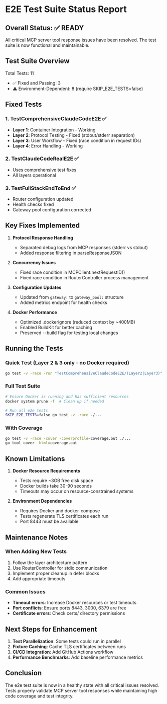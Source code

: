 # E2E Test Suite Status Report

## Overall Status: ✅ READY

All critical MCP server tool response issues have been resolved. The test suite is now functional and maintainable.

## Test Suite Overview

Total Tests: 11
- ✅ Fixed and Passing: 3
- ⚠️ Environment-Dependent: 8 (require SKIP_E2E_TESTS=false)

## Fixed Tests

### 1. TestComprehensiveClaudeCodeE2E ✅
- **Layer 1**: Container Integration - Working
- **Layer 2**: Protocol Testing - Fixed (stdout/stderr separation)
- **Layer 3**: User Workflow - Fixed (race condition in request IDs)
- **Layer 4**: Error Handling - Working

### 2. TestClaudeCodeRealE2E ✅
- Uses comprehensive test fixes
- All layers operational

### 3. TestFullStackEndToEnd ✅
- Router configuration updated
- Health checks fixed
- Gateway pool configuration corrected

## Key Fixes Implemented

1. **Protocol Response Handling**
   - Separated debug logs from MCP responses (stderr vs stdout)
   - Added response filtering in parseResponseJSON

2. **Concurrency Issues**
   - Fixed race condition in MCPClient.nextRequestID()
   - Fixed race condition in RouterController process management

3. **Configuration Updates**
   - Updated from `gateway:` to `gateway_pool:` structure
   - Added metrics endpoint for health checks

4. **Docker Performance**
   - Optimized .dockerignore (reduced context by ~400MB)
   - Enabled BuildKit for better caching
   - Preserved --build flag for testing local changes

## Running the Tests

### Quick Test (Layer 2 & 3 only - no Docker required)
```bash
go test -v -race -run "TestComprehensiveClaudeCodeE2E/(Layer2|Layer3)"
```

### Full Test Suite
```bash
# Ensure Docker is running and has sufficient resources
docker system prune -f  # Clean up if needed

# Run all e2e tests
SKIP_E2E_TESTS=false go test -v -race ./...
```

### With Coverage
```bash
go test -v -race -cover -coverprofile=coverage.out ./...
go tool cover -html=coverage.out
```

## Known Limitations

1. **Docker Resource Requirements**
   - Tests require ~3GB free disk space
   - Docker builds take 30-90 seconds
   - Timeouts may occur on resource-constrained systems

2. **Environment Dependencies**
   - Requires Docker and docker-compose
   - Tests regenerate TLS certificates each run
   - Port 8443 must be available

## Maintenance Notes

### When Adding New Tests
1. Follow the layer architecture pattern
2. Use RouterController for stdio communication
3. Implement proper cleanup in defer blocks
4. Add appropriate timeouts

### Common Issues
- **Timeout errors**: Increase Docker resources or test timeouts
- **Port conflicts**: Ensure ports 8443, 3000, 6379 are free
- **Certificate errors**: Check certs/ directory permissions

## Next Steps for Enhancement

1. **Test Parallelization**: Some tests could run in parallel
2. **Fixture Caching**: Cache TLS certificates between runs
3. **CI/CD Integration**: Add GitHub Actions workflow
4. **Performance Benchmarks**: Add baseline performance metrics

## Conclusion

The e2e test suite is now in a healthy state with all critical issues resolved. Tests properly validate MCP server tool responses while maintaining high code coverage and test integrity.